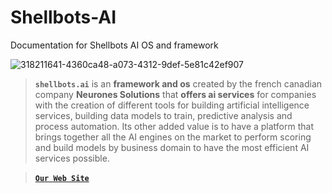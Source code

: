 # Shellbots-AI
Documentation for Shellbots AI OS and framework

![318211641-4360ca48-a073-4312-9def-5e81c42ef907](https://github.com/user-attachments/assets/b625d753-c726-4bd8-8c6f-d846776d19c9)


> **`shellbots.ai`** is an **framework and os** created by the french canadian company **Neurones Solutions** that **offers ai services** for companies with the creation of different tools for building artificial intelligence services, building data models to train, predictive analysis and process automation. 
Its other added value is to have a platform that brings together all the AI ​​engines on the market to perform scoring and build models by business domain to have the most efficient AI services possible.

> [**`Our Web Site`**](https://www.neuronessolutions.com/) &nbsp;&nbsp;&nbsp; 
